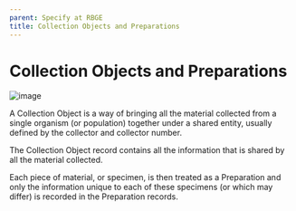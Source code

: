 ```yaml
---
parent: Specify at RBGE
title: Collection Objects and Preparations
---
```


# Collection Objects and Preparations


![image](https://user-images.githubusercontent.com/6713716/193096729-67c0a385-c252-4ffd-90fc-a9cb5ded9013.png)

A Collection Object is a way of bringing all the material collected from a single organism (or population) together under a shared entity, usually defined by the collector and collector number.

The Collection Object record contains all the information that is shared by all the material collected.

Each piece of material, or specimen, is then treated as a Preparation and only the information unique to each of these specimens (or which may differ) is recorded in the Preparation records.

